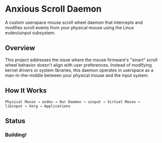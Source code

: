 # Anxious Scroll Daemon

A custom userspace mouse scroll wheel daemon that intercepts and modifies scroll events from your physical mouse using the Linux evdev/uinput subsystem.

## Overview

This project addresses the issue where the mouse firmware's "smart" scroll wheel behavior doesn't align with user preferences. Instead of modifying kernel drivers or system libraries, this daemon operates in userspace as a man-in-the-middle between your physical mouse and the input system.

## How It Works

```
Physical Mouse → evdev → Our Daemon → uinput → Virtual Mouse → libinput → Xorg → Applications
```

## Status

### Building!

